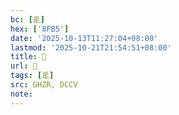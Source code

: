 ```yaml
---
bc: [辵]
hex: ['8FB5']
date: '2025-10-13T11:27:04+08:00'
lastmod: '2025-10-21T21:54:51+08:00'
title: 󰕗
url: 󰕗
tags: [辵]
src: GHZR, DCCV
note:
---
```

